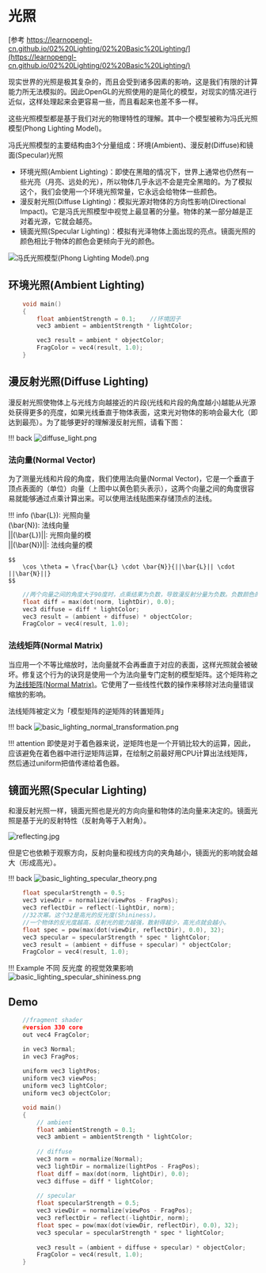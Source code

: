 # 光照

[参考 https://learnopengl-cn.github.io/02%20Lighting/02%20Basic%20Lighting/](https://learnopengl-cn.github.io/02%20Lighting/02%20Basic%20Lighting/)

现实世界的光照是极其复杂的，而且会受到诸多因素的影响，这是我们有限的计算能力所无法模拟的。因此OpenGL的光照使用的是简化的模型，对现实的情况进行近似，这样处理起来会更容易一些，而且看起来也差不多一样。

这些光照模型都是基于我们对光的物理特性的理解。其中一个模型被称为冯氏光照模型(Phong Lighting Model)。

冯氏光照模型的主要结构由3个分量组成：环境(Ambient)、漫反射(Diffuse)和镜面(Specular)光照

- 环境光照(Ambient Lighting)：即使在黑暗的情况下，世界上通常也仍然有一些光亮（月亮、远处的光），所以物体几乎永远不会是完全黑暗的。为了模拟这个，我们会使用一个环境光照常量，它永远会给物体一些颜色。
- 漫反射光照(Diffuse Lighting)：模拟光源对物体的方向性影响(Directional Impact)。它是冯氏光照模型中视觉上最显著的分量。物体的某一部分越是正对着光源，它就会越亮。
- 镜面光照(Specular Lighting)：模拟有光泽物体上面出现的亮点。镜面光照的颜色相比于物体的颜色会更倾向于光的颜色。


![冯氏光照模型(Phong Lighting Model).png](./assets/basic_lighting_phong.png)


## 环境光照(Ambient Lighting)

~~~ c
    void main()
    {
        float ambientStrength = 0.1;    //环境因子
        vec3 ambient = ambientStrength * lightColor;

        vec3 result = ambient * objectColor;
        FragColor = vec4(result, 1.0);
    }
~~~


## 漫反射光照(Diffuse Lighting)

漫反射光照使物体上与光线方向越接近的片段(光线和片段的角度越小)越能从光源处获得更多的亮度，如果光线垂直于物体表面，这束光对物体的影响会最大化（即达到最亮）。为了能够更好的理解漫反射光照，请看下图：

!!! back
    ![diffuse_light.png](./assets/diffuse_light.png)


### 法向量(Normal Vector)

为了测量光线和片段的角度，我们使用法向量(Normal Vector)，它是一个垂直于顶点表面的（单位）向量（上图中以黄色箭头表示），这两个向量之间的角度很容易就能够通过点乘计算出来。可以使用法线贴图来存储顶点的法线。

!!! info
    \(\bar{L}\): 光照向量  
    \(\bar{N}\): 法线向量  
    ||\(\bar{L}\)||: 光照向量的模  
    ||\(\bar{N}\)||: 法线向量的模  

    $$
	    \cos \theta = \frac{\bar{L} \cdot \bar{N}}{||\bar{L}|| \cdot ||\bar{N}||}
    $$

~~~ c
    //两个向量之间的角度大于90度时，点乘结果为负数，导致漫反射分量为负数。负数颜色的光照没有意义。
    float diff = max(dot(norm, lightDir), 0.0);
    vec3 diffuse = diff * lightColor;
    vec3 result = (ambient + diffuse) * objectColor;
    FragColor = vec4(result, 1.0);
~~~

### 法线矩阵(Normal Matrix)

当应用一个不等比缩放时，法向量就不会再垂直于对应的表面，这样光照就会被破坏。修复这个行为的诀窍是使用一个为法向量专门定制的模型矩阵。这个矩阵称之为[法线矩阵(Normal Matrix)](http://www.lighthouse3d.com/tutorials/glsl-tutorial/the-normal-matrix/)。它使用了一些线性代数的操作来移除对法向量错误缩放的影响。

法线矩阵被定义为「模型矩阵的逆矩阵的转置矩阵」

!!! back
    ![basic_lighting_normal_transformation.png](./assets/basic_lighting_normal_transformation.png)

!!! attention
    即使是对于着色器来说，逆矩阵也是一个开销比较大的运算，因此，应该避免在着色器中进行逆矩阵运算，在绘制之前最好用CPU计算出法线矩阵，然后通过uniform把值传递给着色器。


## 镜面光照(Specular Lighting)

和漫反射光照一样，镜面光照也是光的方向向量和物体的法向量来决定的。镜面光照是基于光的反射特性（反射角等于入射角）。

![reflecting.jpg](./assets/reflecting.jpg)

但是它也依赖于观察方向，反射向量和视线方向的夹角越小，镜面光的影响就会越大（形成高光）。

!!! back
    ![basic_lighting_specular_theory.png](./assets/basic_lighting_specular_theory.png)

~~~ c
    float specularStrength = 0.5;
    vec3 viewDir = normalize(viewPos - FragPos);
    vec3 reflectDir = reflect(-lightDir, norm);
    //32次幂。这个32是高光的反光度(Shininess)。
    //一个物体的反光度越高，反射光的能力越强，散射得越少，高光点就会越小。
    float spec = pow(max(dot(viewDir, reflectDir), 0.0), 32);
    vec3 specular = specularStrength * spec * lightColor;
    vec3 result = (ambient + diffuse + specular) * objectColor;
    FragColor = vec4(result, 1.0);
~~~


!!! Example 不同 反光度 的视觉效果影响
    ![basic_lighting_specular_shininess.png](./assets/basic_lighting_specular_shininess.png)


## Demo
~~~ c
    //fragment shader
    #version 330 core
    out vec4 FragColor;

    in vec3 Normal;  
    in vec3 FragPos;  
    
    uniform vec3 lightPos; 
    uniform vec3 viewPos; 
    uniform vec3 lightColor;
    uniform vec3 objectColor;

    void main()
    {
        // ambient
        float ambientStrength = 0.1;
        vec3 ambient = ambientStrength * lightColor;
        
        // diffuse 
        vec3 norm = normalize(Normal);
        vec3 lightDir = normalize(lightPos - FragPos);
        float diff = max(dot(norm, lightDir), 0.0);
        vec3 diffuse = diff * lightColor;
        
        // specular
        float specularStrength = 0.5;
        vec3 viewDir = normalize(viewPos - FragPos);
        vec3 reflectDir = reflect(-lightDir, norm);  
        float spec = pow(max(dot(viewDir, reflectDir), 0.0), 32);
        vec3 specular = specularStrength * spec * lightColor;  
            
        vec3 result = (ambient + diffuse + specular) * objectColor;
        FragColor = vec4(result, 1.0);
    } 
~~~